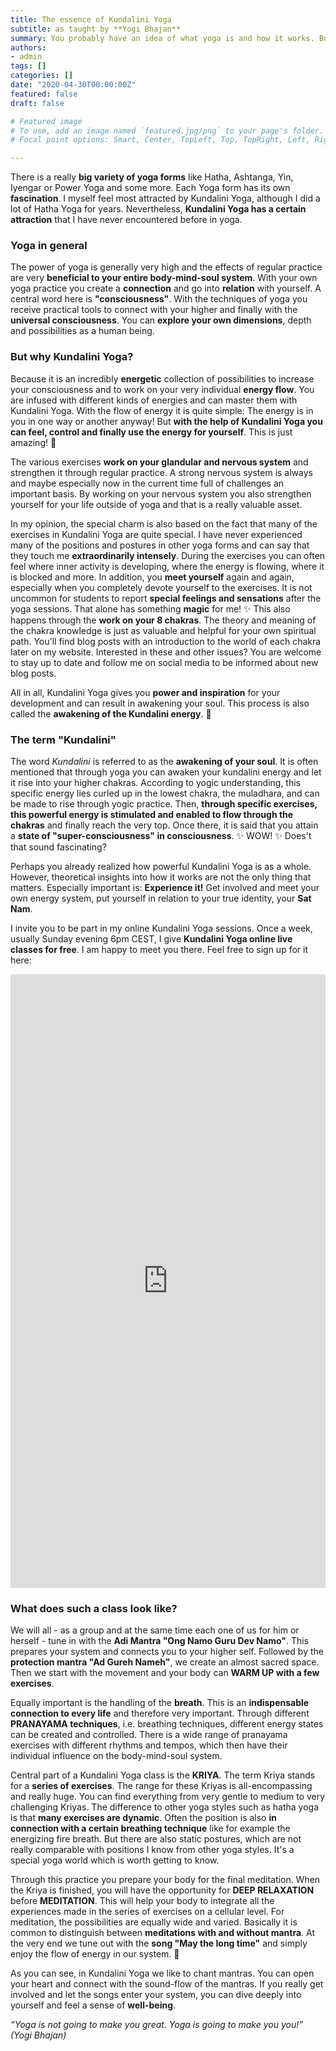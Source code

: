 ```yaml
---
title: The essence of Kundalini Yoga
subtitle: as taught by **Yogi Bhajan**  
summary: You probably have an idea of what yoga is and how it works. But do you know Kundalini Yoga as a special form of Yoga? The most important cornerstones and basics are explained here for you. 
authors:
- admin
tags: []
categories: []
date: "2020-04-30T00:00:00Z"
featured: false
draft: false

# Featured image
# To use, add an image named `featured.jpg/png` to your page's folder.
# Focal point options: Smart, Center, TopLeft, Top, TopRight, Left, Right, BottomLeft, Bottom, BottomRight

---
```


There is a really **big variety of yoga forms** like Hatha, Ashtanga, Yin, Iyengar or Power Yoga and some more. Each Yoga form has its own **fascination**. I myself feel most attracted by Kundalini Yoga, although I did a lot of Hatha Yoga for years. Nevertheless, **Kundalini Yoga has a certain attraction** that I have never encountered before in yoga. 

### Yoga in general
The power of yoga is generally very high and the effects of regular practice are very **beneficial to your entire body-mind-soul system**. With your own yoga practice you create a **connection** and go into **relation** with yourself. A central word here is **"consciousness"**. With the techniques of yoga you receive practical tools to connect with your higher and finally with the **universal consciousness**. You can **explore your own dimensions**, depth and possibilities as a human being.

### But why Kundalini Yoga?
Because it is an incredibly **energetic** collection of possibilities to increase your consciousness and to work on your very individual **energy flow**. You are infused with different kinds of energies and can master them with Kundalini Yoga. With the flow of energy it is quite simple: The energy is in you in one way or another anyway! But **with the help of Kundalini Yoga you can feel, control and finally use the energy for yourself**. This is just amazing! 🤩

The various exercises **work on your glandular and nervous system** and strengthen it through regular practice. A strong nervous system is always and maybe especially now in the current time full of challenges an important basis. By working on your nervous system you also strengthen yourself for your life outside of yoga and that is a really valuable asset.

In my opinion, the special charm is also based on the fact that many of the exercises in Kundalini Yoga are quite special. I have never experienced many of the positions and postures in other yoga forms and can say that they touch me **extraordinarily intensely**. During the exercises you can often feel where inner activity is developing, where the energy is flowing, where it is blocked and more. In addition, you **meet yourself** again and again, especially when you completely devote yourself to the exercises. It is not uncommon for students to report **special feelings and sensations** after the yoga sessions. That alone has something **magic** for me! ✨
This also happens through the **work on your 8 chakras**. The theory and meaning of the chakra knowledge is just as valuable and helpful for your own spiritual path. You'll find blog posts with an introduction to the world of each chakra later on my website. Interested in these and other issues? You are welcome to stay up to date and follow me on social media to be informed about new blog posts. 

All in all, Kundalini Yoga gives you **power and inspiration** for your development and can result in awakening your soul. This process is also called the **awakening of the Kundalini energy**. 💫


### The term "Kundalini" 
The word *Kundalini* is referred to as the **awakening of your soul**. It is often mentioned that through yoga you can awaken your kundalini energy and let it rise into your higher chakras.
According to yogic understanding, this specific energy lies curled up in the lowest chakra, the muladhara, and can be made to rise through yogic practice. Then, **through specific exercises, this powerful energy is stimulated and enabled to flow through the chakras** and finally reach the very top. Once there, it is said that you attain a **state of "super-consciousness" in consciousness**. ✨ WOW! ✨ Does't that sound fascinating? 


Perhaps you already realized how powerful Kundalini Yoga is as a whole. However, theoretical insights into how it works are not the only thing that matters. Especially important is: **Experience it!** Get involved and meet your own energy system, put yourself in relation to your true identity, your **Sat Nam**. 

I invite you to be part in my online Kundalini Yoga sessions. Once a week, usually Sunday evening 6pm CEST, I give **Kundalini Yoga online live classes for free**. I am happy to meet you there. Feel free to sign up for it here:

<iframe src="https://docs.google.com/forms/d/e/1FAIpQLSdTnjS-7jCCpNDa8fqbtLhQ0lp9MYRzGavpt-oIq_avyIRZpw/viewform?embedded=true" width="100%" height="982" frameborder="0" marginheight="0" marginwidth="0">Loading…</iframe>

### What does such a class look like? 

We will all - as a group and at the same time each one of us for him or herself -  tune in with the **Adi Mantra "Ong Namo Guru Dev Namo"**. This prepares your system and connects you to your higher self. Followed by the **protection mantra "Ad Gureh Nameh"**, we create an almost sacred space. 
Then we start with the movement and your body can **WARM UP with a few exercises**. 

Equally important is the handling of the **breath**. This is an **indispensable connection to every life** and therefore very important. Through different **PRANAYAMA techniques**, i.e. breathing techniques, different energy states can be created and controlled. There is a wide range of pranayama exercises with different rhythms and tempos, which then have their individual influence on the body-mind-soul system.  

Central part of a Kundalini Yoga class is the **KRIYA**. The term Kriya stands for a **series of exercises**. The range for these Kriyas is all-encompassing and really huge. You can find everything from very gentle to medium to very challenging Kriyas. The difference to other yoga styles such as hatha yoga is that **many exercises are dynamic**. Often the position is also **in connection with a certain breathing technique** like for example the energizing fire breath.  But there are also static postures, which are not really comparable with positions I know from other yoga styles. It's a special yoga world which is worth getting to know. 

Through this practice you prepare your body for the final meditation. When the Kriya is finished, you will have the opportunity for **DEEP RELAXATION** before **MEDITATION**. This will help your body to integrate all the experiences made in the series of exercises on a cellular level. For meditation, the possibilities are equally wide and varied. Basically it is common to distinguish between **meditations with and without mantra**. At the very end we tune out with the **song "May the long time"** and simply enjoy the flow of energy in our system. 🙏

As you can see, in Kundalini Yoga we like to chant mantras. You can open your heart and connect with the sound-flow of the mantras. If you really get involved and let the songs enter your system, you can dive deeply into yourself and feel a sense of **well-being**.

*“Yoga is not going to make you great. Yoga is going to make you you!” (Yogi Bhajan)*